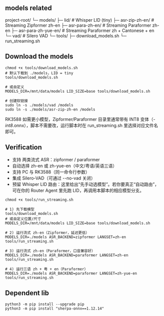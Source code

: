 
## models related

project-root/
└─ models/
   ├─ lid/                                 # Whisper LID (tiny)
   ├─ asr-zip-zh-en/                       # Streaming Zipformer zh-en
   ├─ asr-para-zh-en/                      # Streaming Paraformer zh-en
   ├─ asr-para-zh-yue-en/                  # Streaming Paraformer zh + Cantonese + en
   └─ vad/                                 # Silero VAD
└─ tools/
   ├─ download_models.sh
   └─ run_streaming.sh


## Download the models

```
chmod +x tools/download_models.sh
# 默认下载到 ./models，LID = tiny
tools/download_models.sh

# 或自定义
MODELS_DIR=/mnt/data/models LID_SIZE=base tools/download_models.sh

# 创建软链接
sudo ln -s ./models/vad /models
sudo ln -s ./models/asr-zip-zh-en /models

```
RK3588 如需更小模型，Zipformer/Paraformer 目录里通常带有 INT8 变体（*-int8*.onnx），脚本不需要改，运行脚本时在 run_streaming.sh 里选择对应文件名即可。

## Verification

* 支持 两类流式 ASR：zipformer / paraformer
* 自动选择 zh-en 或 zh-yue-en（中文/粤语/英语三语）
* 支持 PC 与 RK3588（同一命令行参数）
* 集成 Silero-VAD（可通过 --no-vad 关闭）
* 预留 Whisper LID 路由：这里给出“先手动选模型”。若你要真正“自动路由”，可在你的 Router Agent 里先跑 LID，再调用本脚本的相应模型分支。


```
chmod +x tools/run_streaming.sh

# 1) 先下载模型
tools/download_models.sh
# 或自定义位置/尺寸
MODELS_DIR=/mnt/data/models LID_SIZE=base tools/download_models.sh

# 2) 运行流式 zh-en（Zipformer，延迟更低）
MODELS_DIR=./models ASR_BACKEND=zipformer LANGSET=zh-en tools/run_streaming.sh

# 3) 运行流式 zh-en（Paraformer，口音兼容好）
MODELS_DIR=./models ASR_BACKEND=paraformer LANGSET=zh-en tools/run_streaming.sh

# 4) 运行三语 zh + 粤 + en（Paraformer）
MODELS_DIR=./models ASR_BACKEND=paraformer LANGSET=zh-yue-en tools/run_streaming.sh

```


## Dependent lib

```
python3 -m pip install --upgrade pip
python3 -m pip install "sherpa-onnx==1.12.14"

```